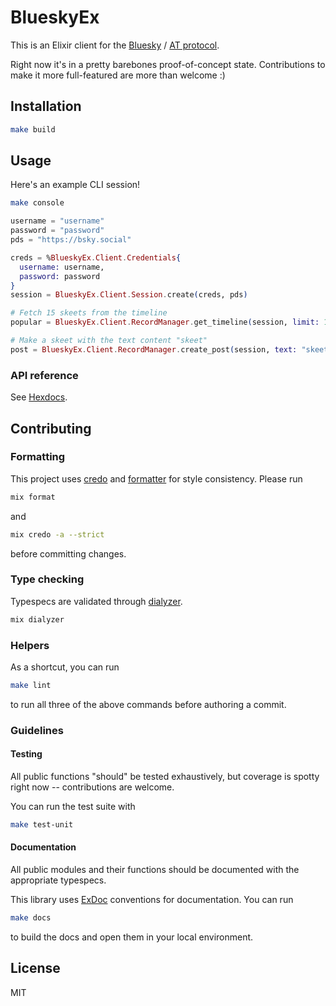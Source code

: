 # BlueskyEx

This is an Elixir client for the [Bluesky](https://blueskyweb.xyz/) /
[AT protocol](https://atproto.com/).

Right now it's in a pretty barebones proof-of-concept state. Contributions
to make it more full-featured are more than welcome :)

## Installation

```sh
make build
```

## Usage

Here's an example CLI session!

```sh
make console
```

```elixir
username = "username"
password = "password"
pds = "https://bsky.social"

creds = %BlueskyEx.Client.Credentials{
  username: username,
  password: password
}
session = BlueskyEx.Client.Session.create(creds, pds)

# Fetch 15 skeets from the timeline
popular = BlueskyEx.Client.RecordManager.get_timeline(session, limit: 15)

# Make a skeet with the text content "skeet"
post = BlueskyEx.Client.RecordManager.create_post(session, text: "skeet")
```

### API reference

See [Hexdocs](https://hexdocs.pm/bluesky_ex).

## Contributing

### Formatting

This project uses [credo](http://credo-ci.org/) and
[formatter](https://hexdocs.pm/mix/master/Mix.Tasks.Format.html) for style
consistency. Please run

```sh
mix format
```

and

```sh
mix credo -a --strict
```

before committing changes.

### Type checking

Typespecs are validated through
[dialyzer](https://github.com/jeremyjh/dialyxir).

```sh
mix dialyzer
```

### Helpers

As a shortcut, you can run

```sh
make lint
```

to run all three of the above commands before authoring a commit.

### Guidelines

#### Testing

All public functions "should" be tested exhaustively, but coverage is spotty
right now -- contributions are welcome.

You can run the test suite with

```sh
make test-unit
```

#### Documentation

All public modules and their functions should be documented with the
appropriate typespecs.

This library uses
[ExDoc](https://hexdocs.pm/elixir/1.12/writing-documentation.html)
conventions for documentation. You can run

```sh
make docs
```

to build the docs and open them in your local environment.

## License

MIT
